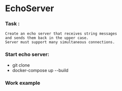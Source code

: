 # EchoServer
### Task :
````
Create an echo server that receives string messages
and sends them back in the upper case.
Server must support many simultaneous connections.
````
### Start echo server:
* git clone
* docker-compose up --build

### Work example

``````

``````